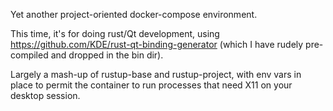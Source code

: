 Yet another project-oriented docker-compose environment.

This time, it's for doing rust/Qt development, using
https://github.com/KDE/rust-qt-binding-generator (which I have rudely 
pre-compiled and dropped in the bin dir).

Largely a mash-up of rustup-base and rustup-project, with env vars in place to
permit the container to run processes that need X11 on your desktop session. 
